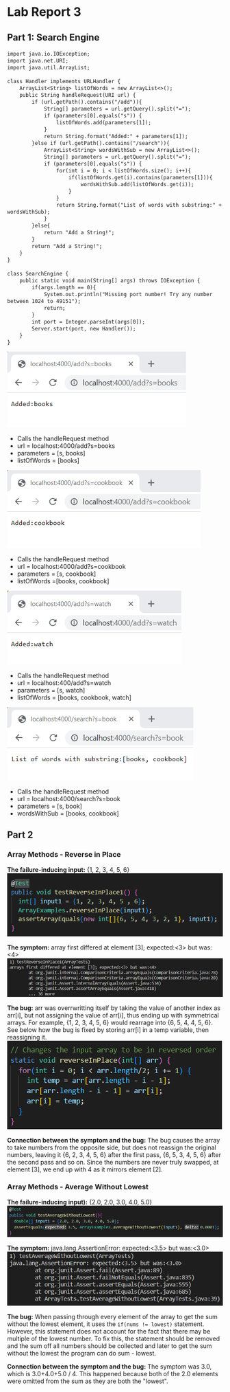 # Lab Report 3
## Part 1: Search Engine
```
import java.io.IOException;
import java.net.URI;
import java.util.ArrayList;

class Handler implements URLHandler {
    ArrayList<String> listOfWords = new ArrayList<>();
    public String handleRequest(URI url) {
        if (url.getPath().contains("/add")){
            String[] parameters = url.getQuery().split("=");
            if (parameters[0].equals("s")) {
                listOfWords.add(parameters[1]);
            }
            return String.format("Added:" + parameters[1]);
        }else if (url.getPath().contains("/search")){
            ArrayList<String> wordsWithSub = new ArrayList<>();
            String[] parameters = url.getQuery().split("=");
            if (parameters[0].equals("s")) {
                for(int i = 0; i < listOfWords.size(); i++){
                    if(listOfWords.get(i).contains(parameters[1])){
                        wordsWithSub.add(listOfWords.get(i));
                    }
                }
                return String.format("List of words with substring:" + wordsWithSub);
            }
        }else{
            return "Add a String!";
        }
        return "Add a String!";
    }
}

class SearchEngine {
    public static void main(String[] args) throws IOException {
        if(args.length == 0){
            System.out.println("Missing port number! Try any number between 1024 to 49151");
            return;
        }
        int port = Integer.parseInt(args[0]);
        Server.start(port, new Handler());
    }
}
```
![add books to list](addBooks.png)
- Calls the handleRequest method
- url = localhost:4000/add?s=books
- parameters = [s, books]
- listOfWords = [books]

![add cookbook to the list](addCookbook.png)
- Calls the handleRequest method
- url = localhost:4000/add?s=cookbook
- parameters = [s, cookbook]
- listOfWords =[books, cookbook]

![addWatch](addWatch.png)
- Calls the handleRequest method
- url = localhost:400/add?s=watch
- parameters = [s, watch]
- listOfWords = [books, cookbook, watch]

![test](list.png)
- Calls the handleRequest method
- url = localhost:4000/search?s=book
- parameters = [s, book]
- wordsWithSub = [books, cookbook]

## Part 2
### Array Methods - Reverse in Place
**The failure-inducing input:** {1, 2, 3, 4, 5, 6}
![rip](riptest2.png)

**The symptom:** array first differed at element [3]; expected:<3> but was: <4>
![rip](riptestoutput.png)

**The bug:** arr was overrwritting itself by taking the value of another index as arr[i], but not assigning the value of arr[i], thus ending up with symmetrical arrays. For example, {1, 2, 3, 4, 5, 6} would rearrage into {6, 5, 4, 4, 5, 6}. See below how the bug is fixed by storing arr[i] in a temp variable, then reassigning it.
![rip](RIPnew.png)

**Connection between the symptom and the bug:** The bug causes the array to take numbers from the opposite side, but does not reassign the original numbers, leaving it {6, 2, 3, 4, 5, 6} after the first pass, {6, 5, 3, 4, 5, 6} after the second pass and so on. Since the numbers are never truly swapped, at element [3], we end up with 4 as it mirrors element [2].

### Array Methods - Average Without Lowest
**The failure-inducing input):** {2.0, 2.0, 3.0, 4.0, 5.0}
![rip](tawl.png)

**The symptom:** java.lang.AssertionError: expected:<3.5> but was:<3.0>
![tawlfail](tawlfail.png)

**The bug:** When passing through every element of the array to get the sum without the lowest element, it uses the `if(nums != lowest)` statement. However, this statement does not account for the fact that there may be multiple of the lowest number. To fix this, the statement should be removed and the sum off all numbers should be collected and later to get the sum without the lowest the program can do sum - lowest.

**Connection between the symptom and the bug:** The symptom was 3.0, which is 3.0+4.0+5.0 / 4. This happened because both of the 2.0 elements were omitted from the sum as they are both the "lowest".